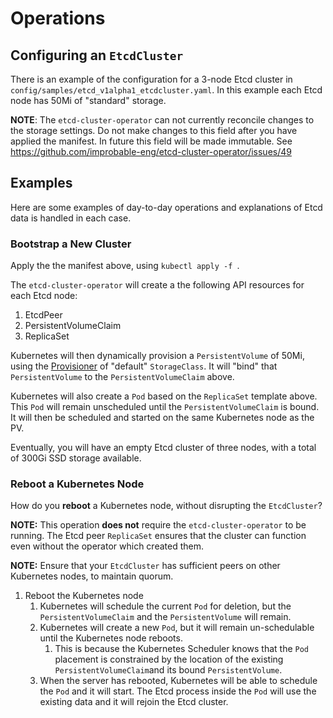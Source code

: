 # Operations

## Configuring an `EtcdCluster`

There is an example of the configuration for a 3-node Etcd cluster in `config/samples/etcd_v1alpha1_etcdcluster.yaml`.
In this example each Etcd node has 50Mi of "standard" storage.

**NOTE**: The `etcd-cluster-operator` can not currently reconcile changes to the storage settings.
Do not make changes to this field after you have applied the manifest.
In future this field will be made immutable. See https://github.com/improbable-eng/etcd-cluster-operator/issues/49

## Examples

Here are some examples of day-to-day operations and explanations of Etcd data is handled in each case.

### Bootstrap a New Cluster

Apply the the manifest above, using `kubectl apply -f `.

The `etcd-cluster-operator` will create a the following API resources for each Etcd node:

1. EtcdPeer
2. PersistentVolumeClaim
3. ReplicaSet

Kubernetes will then dynamically provision a `PersistentVolume` of 50Mi,
using the [Provisioner](https://kubernetes.io/docs/concepts/storage/storage-classes/#provisioner) of "default" `StorageClass`.
It will "bind" that `PersistentVolume` to the `PersistentVolumeClaim` above.

Kubernetes will also create a `Pod` based on the `ReplicaSet` template above.
This `Pod` will remain unscheduled until the `PersistentVolumeClaim` is bound.
It will then be scheduled and started on the same Kubernetes node as the PV.

Eventually, you will have an empty Etcd cluster of three nodes, with a total of 300Gi SSD storage available.

### Reboot a Kubernetes Node

How do you **reboot** a Kubernetes node, without disrupting the `EtcdCluster`?

**NOTE:** This operation **does not** require the `etcd-cluster-operator` to be running.
The Etcd peer `ReplicaSet` ensures that the cluster can function even without the operator which created them.

**NOTE:** Ensure that your `EtcdCluster` has sufficient peers on other Kubernetes nodes, to maintain quorum.

1. Reboot the Kubernetes node
   1. Kubernetes will schedule the current `Pod` for deletion, but the `PersistentVolumeClaim` and the `PersistentVolume` will remain.
   1. Kubernetes will create a new `Pod`, but it will remain un-schedulable until the Kubernetes node reboots.
      1. This is because the Kubernetes Scheduler knows that the `Pod` placement is constrained
         by the location of the existing `PersistentVolumeClaim`and its bound `PersistentVolume`.
   1. When the server has rebooted, Kubernetes will be able to schedule the `Pod` and it will start.
      The Etcd process inside the `Pod` will use the existing data and it will rejoin the Etcd cluster.
